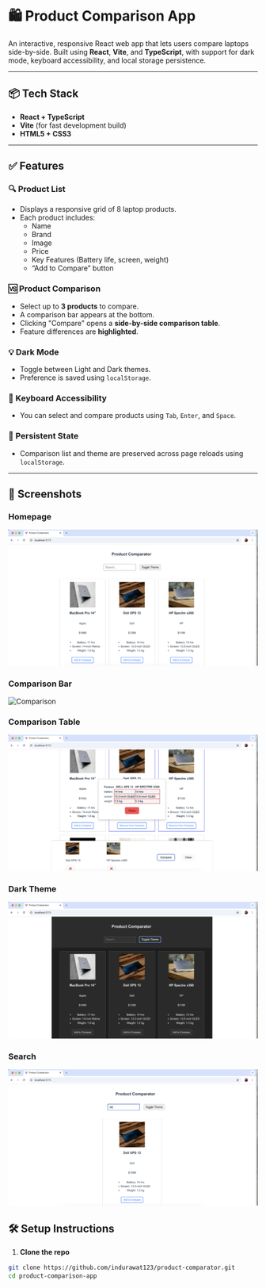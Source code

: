 # 🛍️ Product Comparison App

An interactive, responsive React web app that lets users compare laptops side-by-side. Built using **React**, **Vite**, and **TypeScript**, with support for dark mode, keyboard accessibility, and local storage persistence.

---

## 📦 Tech Stack

- **React + TypeScript**
- **Vite** (for fast development build)
- **HTML5 + CSS3**

---

## ✅ Features

### 🔍 Product List

- Displays a responsive grid of 8 laptop products.
- Each product includes:
  - Name
  - Brand
  - Image
  - Price
  - Key Features (Battery life, screen, weight)
  - “Add to Compare” button

### 🆚 Product Comparison

- Select up to **3 products** to compare.
- A comparison bar appears at the bottom.
- Clicking "Compare" opens a **side-by-side comparison table**.
- Feature differences are **highlighted**.

### 💡 Dark Mode

- Toggle between Light and Dark themes.
- Preference is saved using `localStorage`.

### 🎯 Keyboard Accessibility

- You can select and compare products using `Tab`, `Enter`, and `Space`.

### 💾 Persistent State

- Comparison list and theme are preserved across page reloads using `localStorage`.

---

## 📸 Screenshots


### Homepage
![Homepage](screenshots/homePage.png)

### Comparison Bar
![Comparison](screenshots/comparisonBar.png)

### Comparison Table
![Comparison](screenshots/comparisonTable.png)

### Dark Theme
![DarkTheme](screenshots/darkTheme.png)

### Search
![Search](screenshots/itemSearch.png)


## 🛠 Setup Instructions

1. **Clone the repo**

```bash
git clone https://github.com/indurawat123/product-comparator.git
cd product-comparison-app
